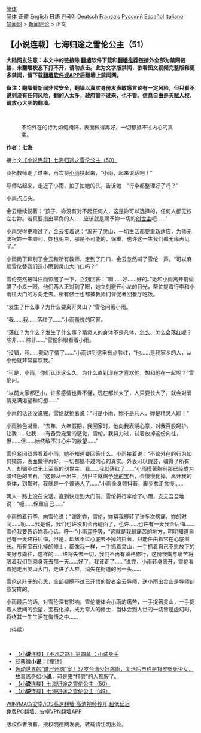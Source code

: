  <!-- 面包屑导航 --> <div class="breadcrumb"><!-- GTranslate: https://gtranslate.io/ -->  <div class="switcher notranslate">  <div class="selected">  <a href="#" onclick="return false;"> 简体</a>  </div>  <div class="option">  <a href="https://www.bannedbook.org" onclick="doGTranslate('zh-CN|zh-CN');jQuery('div.switcher div.selected a').html(jQuery(this).html());return false;" title="简体中文" class="nturl selected"> 简体</a>  <a href="https://www.bannedbook.org/zh-tw/" onclick="doGTranslate('zh-CN|zh-TW');jQuery('div.switcher div.selected a').html(jQuery(this).html());return false;" title="繁體中文" class="nturl"> 正體</a>  <a href="https://www.bannedbook.org/en/" onclick="doGTranslate('zh-CN|en');jQuery('div.switcher div.selected a').html(jQuery(this).html());return false;" title="English" class="nturl"> English</a>  <a href="https://www.bannedbook.org/ja/" onclick="doGTranslate('zh-CN|ja');jQuery('div.switcher div.selected a').html(jQuery(this).html());return false;" title="日本語" class="nturl"> 日語</a>  <a href="https://www.bannedbook.org/ko/" onclick="doGTranslate('zh-CN|ko');jQuery('div.switcher div.selected a').html(jQuery(this).html());return false;" title="한국어" class="nturl"> 한국어</a>  <a href="https://www.bannedbook.org/de/" onclick="doGTranslate('zh-CN|de');jQuery('div.switcher div.selected a').html(jQuery(this).html());return false;" title="Deutsch" class="nturl"> Deutsch</a>  <a href="https://www.bannedbook.org/fr/" onclick="doGTranslate('zh-CN|fr');jQuery('div.switcher div.selected a').html(jQuery(this).html());return false;" title="Français" class="nturl"> Français</a>  <a href="https://www.bannedbook.org/ru/" onclick="doGTranslate('zh-CN|ru');jQuery('div.switcher div.selected a').html(jQuery(this).html());return false;" title="Русский" class="nturl"> Русский</a>  <a href="https://www.bannedbook.org/es/" onclick="doGTranslate('zh-CN|es');jQuery('div.switcher div.selected a').html(jQuery(this).html());return false;" title="Español" class="nturl"> Español</a>  <a href="https://www.bannedbook.org/it/" onclick="doGTranslate('zh-CN|it');jQuery('div.switcher div.selected a').html(jQuery(this).html());return false;" title="Italiano" class="nturl"> Italiano</a>  </div>  </div>      <div class='breadcrumb-sub'><!-- Breadcrumb NavXT 6.3.0 --> <a href="https://www.bannedbook.org/" class="home">禁闻网</a> &gt; <a href="https://www.bannedbook.org/bnews/comments/" class="category">新闻评论</a> &gt; 正文</div></div><h2>【小说连载】七海归途之雪伦公主（51）</h2> <p class="notice"><b>大陆网友注意：本文中的链接除 <a href="https://github.com/bannedbook/fanqiang" >翻墙</a>软件下载和<a href="https://github.com/killgcd/justmysocks/blob/master/README.md">翻墙推荐</a>链接外全部为禁网链接，未翻墙状态下打不开，请勿点击。此为文字版禁闻，欲看图文视频完整版和更多禁闻，请下载<a href="https://github.com/bannedbook/fanqiang">翻墙软件或APP</a>后翻墙上禁闻网。</p><p>备注：翻墙看新闻非常安全，翻墙以真实身份发表敏感言论有一定风险，但只看不说则没有任何风险，翻的人太多，政府管不过来，也不管。信息自由是天赋人权，请放心大胆的翻墙。</b></p>  <div class="entry"> <br /> <figure><a href="https://i2.wp.com/upload-images-bucket-v64rleca837do.s3.eu-west-1.amazonaws.com/wp-content/uploads/2021/07/01023013/%E4%B8%83%E6%B5%B7%E6%AD%B8%E9%80%94%E4%B9%8B%E9%9B%AA%E5%80%AB%E5%85%AC%E4%B8%BB%EF%BC%88%E5%9C%96%E7%89%87%EF%BC%9A%E4%B8%83%E6%B5%B7%E6%8F%90%E4%BE%9B%EF%BC%89.jpg?fit=600%2C400&#038;ssl=1" data-caption="不论外在的行为如何掩饰，表面做得再好，一切都抵不过内心的真实。"></a><figcaption class="wp-caption-text">不论外在的行为如何掩饰，表面做得再好，一切都抵不过内心的真实。</figcaption></figure> <p><strong>作者：<a href="https://www.bannedbook.org/bnews/tag/%E4%B8%83%E6%B5%B7/" class="st_tag internal_tag" rel="tag" title="标签 七海 下的日志">七海</a></strong></p> <p>接上文<a href="https://mingdemedia.org/xiaoshuolianzaiqihaiguituzhixuelungongzhu50/">【小说连载】七海归途之雪伦公主（50）</a></p> <p>亚拓教师走了过来，再次将<a href="https://www.bannedbook.org/bnews/tag/%E5%B0%8F%E9%9B%A8/" class="st_tag internal_tag" rel="tag" title="标签 小雨 下的日志">小雨</a>扶起来，“小雨，起来说话吧！”</p> <p>导师站起来，走近了小雨，拍了拍她的头，告诉她：“行李都整理好了吗？”</p> <p>小雨点点头。</p> <p>金云继续说著：“孩子，妳没有对不起任何人，这是妳可以选择的，任何人都无权左右妳。若真要指出辜负的人……应该就是赐予妳一切的<a href="https://www.bannedbook.org/bnews/tag/%E5%88%9B%E4%B8%96%E4%B8%BB/" class="st_tag internal_tag" rel="tag" title="标签 创世主 下的日志">创世主</a>吧……”</p>  <p>小雨哭得更难过了，金云接着说：“离开了灵山，一切生活都要重新适应，为师无法祝妳一生顺利，妳也明白，那是不可能的，保重，也许这一生我们都无缘再见了。”</p> <p>小雨跪下拜别了金云和所有教师，走到了门口，金云忽然喊了雪伦一声，“可以麻烦雪伦替我们送小雨到灵山大门口吗？”</p> <p>雪伦突然被叫住而惊醒了一下，立刻回答：“啊……好……好的。”她和小雨离开前偷瞄了小龙一眼，他们两人正对到了眼，她立刻避开小龙的目光，帮忙提着行李和小雨往大门的方向走去。所有修士也都被教师们督促著回餐厅吃饭。</p> <p>“发生了什么事？为什么要离开灵山？”雪伦问著小雨。</p> <p>“我……我……落红了……”小雨羞愧的回答。</p> <p>“落红？为什么？发生了什么事？精灵人的身体不是凡体，怎么、怎么会落红呢？除非……除非……”雪伦斜眼看着小雨。</p>  <p>“没错，我……我动了情了……”小雨讲到这里有点脸红，“他……是我家乡的人，从小他就非常喜欢我。”</p> <p>“可是，小雨，你们认识这么久，为什么直到现在才喜欢他，想和他在一起呢？”雪伦问。</p> <p>“以前大家都还小，许多感情也弄不懂，现在都长大了，人只要长大了，就会对爱情充满渴望和幻想……”</p> <p>小雨的话还没说完，雪伦就抢著说：“可是小雨，妳不是凡人，妳是精灵人耶！”</p> <p>小雨脸色凝重，“去年，大年假期，我回家时，他向我表明心意，对我百般呵护，让我……让我……有备受宠爱的感觉，雪伦，我努力过，试着放掉这份向往，但……但……始终敌不过心中的欲望……”</p> <p>雪伦紧闭双唇看着小雨，她不知道要回答什么。小雨接着说：“不论外在的行为如何掩饰，表面做得再好，一切都抵不过内心的真实。外表可以假装，骗得了所有人，却骗不过无上至高的创世主，我……我就落红了……”小雨摸著胸前那已经成为暗红色的宝石，“这颗从一出生，创世主就赐予<a href="https://www.bannedbook.org/bnews/tag/%E6%88%91%E7%9A%84%E5%AE%9D/" class="st_tag internal_tag" rel="tag" title="标签 我的宝 下的日志">我的宝</a>石，会慢慢化掉，离开我的身体，到那时，我就是一个<a href="https://www.bannedbook.org/bnews/tag/%E6%99%AE%E9%80%9A%E4%BA%BA/" class="st_tag internal_tag" rel="tag" title="标签 普通人 下的日志">普通人</a>了……”小雨全身颤抖著，脚步愈走愈慢……</p>  <p>两人一路上没在说话，直到快走到大门前，雪伦将行李给了小雨，支支吾吾地说：“呃……保重自己……”</p> <p>小雨拎着行李，向雪伦说：“谢谢妳，雪伦，妳帮我移转了许多次病痛，妳的时间……呃……我是说，我们也许没机会再碰面了，也许……也许有一天我会后悔……雪伦我要告诉妳真心话，呼～”小雨<a href="https://www.bannedbook.org/bnews/tag/%E6%B7%B1%E5%91%BC%E5%90%B8/" class="st_tag internal_tag" rel="tag" title="标签 深呼吸 下的日志">深呼吸</a>，“这就是我最痛苦的地方，明明知道自己有一天终将后悔，但是，却敌不过心底去不掉的执著，只能任由着它在心底滋长。所有宝石化掉的修士，都像我一样，一手抓着灵山，一手抓着自己不愿放下的美好与向往，这样的……终将失去一切，我们不再有资格修行，这份懊悔与痛苦将陪着我们到肉身死去那一天……好了，我该走了……”说完，小雨转身离开，雪伦看着她走出灵山大门，走进了人群，消失在街道的另一头……</p> <p>雪伦这阵子的心思，全部都瞒不过已开悟的智者金云导师，送小雨出灵山是导师刻意安排的。</p> <p>小雨最后的话，对雪伦深有影响，雪伦能体会小雨的痛苦，一手捉著灵山，一手捉着人世间的欲望，宝石化掉，成为常人的修士，当体会到人世的一切皆是虚幻时，将终其一生生活在悔悟之中……</p> <p>（待续）</p> <p>&nbsp;</p>  <ul class='op-related-articles' title='相关阅读'> <li><a href='https://www.bannedbook.org/bnews/comments/20210731/1597648.html' target='_blank'>【<b>小说</b>连载】《不凡之路》第四章 ：小试身手</a></li> <li><a href='https://www.bannedbook.org/bnews/funmedia/20210731/1597608.html' target='_blank'>经典微<b>小说</b>：《撞钟》</a></li> <li><a href='https://www.bannedbook.org/bnews/comments/20210730/1597065.html' target='_blank'>轰动世界的“借尸还魂”案！37岁台湾少妇病逝，复活后自称是18岁冤死少女，故事离奇如<b>小说</b>，可是来“打假”的人都服了。</a></li> <li><a href='https://www.bannedbook.org/bnews/comments/20210730/1597059.html' target='_blank'>【<b>小说</b>连载】七海归途之雪伦公主（50）</a></li> <li><a href='https://www.bannedbook.org/bnews/comments/20210729/1596441.html' target='_blank'>【<b>小说</b>连载】七海归途之雪伦公主（49）</a></li> </ul> <p class="texttj"> <a href="https://github.com/bannedbook/fanqiang/wiki/V2ray%E6%9C%BA%E5%9C%BA" target="_blank">WIN/MAC/安卓/iOS高速翻墙:高清视频秒开,超低延迟</a><br/> <a href="https://github.com/bannedbook/fanqiang/wiki/%E7%A6%81%E9%97%BB%E7%BD%91%E5%AE%89%E5%8D%93%E7%BF%BB%E5%A2%99%E6%96%B0%E9%97%BBAPP" target="_blank">免费PC翻墙、安卓VPN翻墙APP</a></p><p>版权作者所有，授权明德网发表，转载请注明出处。</p><a name='sharetosocial'></a>  <div style="margin-bottom:5px;padding-bottom:5px;clear:both"> <div id="archive-pix-1" class="banner-ads"> <!-- AuctionX Display platform tag START --> <div id="26318x728x90x621x_ADSLOT2" clicktrack="%%CLICK_URL_ESC%%"></div> <!-- AuctionX Display platform tag END --> </div> <div id="archive-pix-2" class="banner-ads"> <!-- AuctionX Display platform tag START --> <div id="26315x300x250x621x_ADSLOT2" clicktrack="%%CLICK_URL_ESC%%"></div> <!-- AuctionX Display platform tag END --> </div> </div>  <div id="archive-pix-1" class="banner-ads"> <!-- AuctionX Display platform tag START --> <div id="26318x728x90x621x_ADSLOT3" clicktrack="%%CLICK_URL_ESC%%"></div> <!-- AuctionX Display platform tag END --> </div> </div><!--END ENTRY--> 